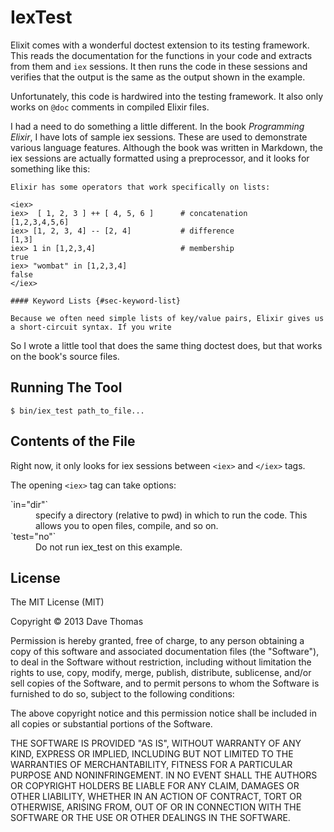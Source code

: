# IexTest

Elixit comes with a wonderful doctest extension to its testing
framework. This reads the documentation for the functions in your code
and extracts from them and `iex` sessions. It then runs the code in
these sessions and verifies that the output is the same as the output
shown in the example.

Unfortunately, this code is hardwired into the testing framework. It
also only works on `@doc` comments in compiled Elixir files.

I had a need to do something a little different. In the book
_Programming Elixir_, I have lots of sample iex sessions. These are
used to demonstrate various language features. Although the book was
written in Markdown, the iex sessions are actually formatted using a
preprocessor, and it looks for something like this:

~~~
Elixir has some operators that work specifically on lists:

<iex>
iex>  [ 1, 2, 3 ] ++ [ 4, 5, 6 ]      # concatenation
[1,2,3,4,5,6]
iex> [1, 2, 3, 4] -- [2, 4]           # difference
[1,3]
iex> 1 in [1,2,3,4]                   # membership
true
iex> "wombat" in [1,2,3,4]
false
</iex>

#### Keyword Lists {#sec-keyword-list}

Because we often need simple lists of key/value pairs, Elixir gives us
a short-circuit syntax. If you write
~~~

So I wrote a little tool that does the same thing doctest does, but
that works on the book's source files.

## Running The Tool

~~~
$ bin/iex_test path_to_file...
~~~

## Contents of the File

Right now, it only looks for iex sessions between `<iex>` and `</iex>`
tags.

The opening `<iex>` tag can take options:

<dl>
<dt>`in="dir"`</dt>
<dd>specify a directory (relative to pwd) in which to run the code. This
allows you to open files, compile, and so on.</dd>
<dt>`test="no"`</dt>
<dd>Do not run iex_test on this example.</dd>
</dl>

## License


The MIT License (MIT)

Copyright © 2013 Dave Thomas

Permission is hereby granted, free of charge, to any person obtaining
a copy of this software and associated documentation files (the
"Software"), to deal in the Software without restriction, including
without limitation the rights to use, copy, modify, merge, publish,
distribute, sublicense, and/or sell copies of the Software, and to
permit persons to whom the Software is furnished to do so, subject to
the following conditions:

The above copyright notice and this permission notice shall be
included in all copies or substantial portions of the Software.

THE SOFTWARE IS PROVIDED "AS IS", WITHOUT WARRANTY OF ANY KIND,
EXPRESS OR IMPLIED, INCLUDING BUT NOT LIMITED TO THE WARRANTIES OF
MERCHANTABILITY, FITNESS FOR A PARTICULAR PURPOSE AND
NONINFRINGEMENT. IN NO EVENT SHALL THE AUTHORS OR COPYRIGHT HOLDERS BE
LIABLE FOR ANY CLAIM, DAMAGES OR OTHER LIABILITY, WHETHER IN AN ACTION
OF CONTRACT, TORT OR OTHERWISE, ARISING FROM, OUT OF OR IN CONNECTION
WITH THE SOFTWARE OR THE USE OR OTHER DEALINGS IN THE SOFTWARE.
